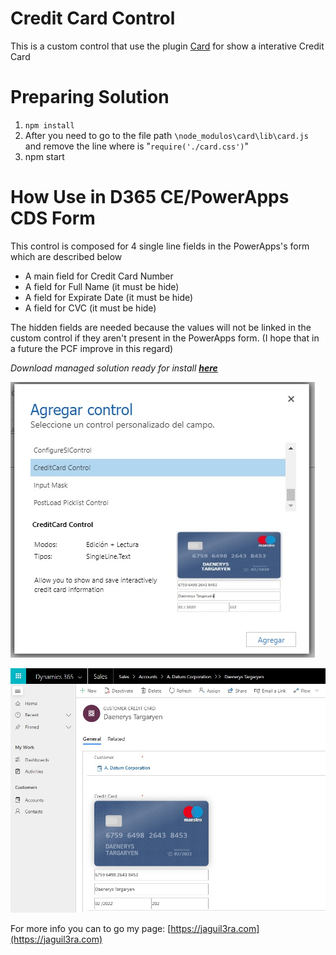 # Credit Card Control

This is a custom control that use the plugin [Card](https://github.com/jessepollak/card) for show a interative Credit Card


# Preparing Solution

1. `npm install`
2. After you need to go to the file path `\node_modulos\card\lib\card.js` and remove the line where is "`require('./card.css')`"
2. npm start


# How Use in D365 CE/PowerApps CDS Form

This control is composed for 4 single line fields in the PowerApps's form which are described below

- A main field for Credit Card Number
- A field for Full Name (it must be hide)
- A field for Expirate Date (it must be hide)
- A field for CVC (it must be hide)


The hidden fields are needed because the values will not be linked in the custom control if they aren't present in the PowerApps form. (I hope that in a future the PCF improve in this regard)

*Download managed solution ready for install **[here](solution/CreditCardControl.zip)***

![](../../assets/pictures/credit-card-preview.jpg)

![](../../assets/pictures/credit-card-control.jpg)

For more info you can to go my page: [https://jaguil3ra.com](https://jaguil3ra.com)


